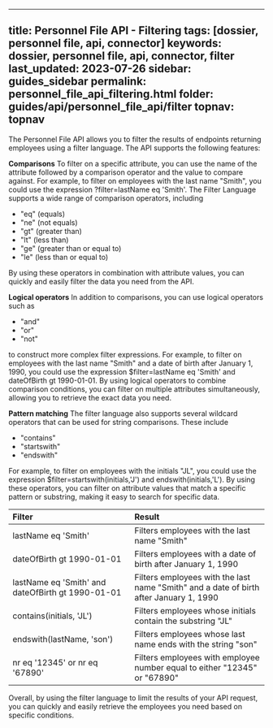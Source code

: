 
---
title: Personnel File API - Filtering
tags: [dossier, personnel file, api, connector]
keywords: dossier, personnel file, api, connector, filter
last_updated: 2023-07-26
sidebar: guides_sidebar
permalink: personnel_file_api_filtering.html
folder: guides/api/personnel_file_api/filter
topnav: topnav
---

The Personnel File API allows you to filter the results of endpoints returning employees using a filter language. The API supports the following features:

**Comparisons**
To filter on a specific attribute, you can use the name of the attribute followed by a comparison operator and the value to compare against. For example, to filter on employees with the last name "Smith", you could use the expression ?filter=lastName eq 'Smith'. The Filter Language supports a wide range of comparison operators, including 

- "eq" (equals)
- "ne" (not equals)
- "gt" (greater than)
- "lt" (less than)
- "ge" (greater than or equal to)
- "le" (less than or equal to) 

By using these operators in combination with attribute values, you can quickly and easily filter the data you need from the API.

**Logical operators** 
In addition to comparisons, you can use logical operators such as 

- "and"
- "or"
- "not" 

to construct more complex filter expressions. For example, to filter on employees with the last name "Smith" and a date of birth after January 1, 1990, you could use the expression $filter=lastName eq 'Smith' and dateOfBirth gt 1990-01-01. By using logical operators to combine comparison conditions, you can filter on multiple attributes simultaneously, allowing you to retrieve the exact data you need.

**Pattern matching**
The filter language also supports several wildcard operators that can be used for string comparisons. These include

- "contains"
- "startswith"
- "endswith" 

For example, to filter on employees with the initials "JL", you could use the expression $filter=startswith(initials,'J') and endswith(initials,'L'). By using these operators, you can filter on attribute values that match a specific pattern or substring, making it easy to search for specific data.

| Filter                                            | Result                                                                                 |
|:--------------------------------------------------|:---------------------------------------------------------------------------------------|
| lastName eq 'Smith'                               | Filters employees with the last name "Smith"                                           |
| dateOfBirth gt 1990-01-01                         | Filters employees with a date of birth after January 1, 1990                           |
| lastName eq 'Smith' and dateOfBirth gt 1990-01-01 | Filters employees with the last name "Smith" and a date of birth after January 1, 1990 |
| contains(initials, 'JL')                          | Filters employees whose initials contain the substring "JL"                            |
| endswith(lastName, 'son')                         | Filters employees whose last name ends with the string "son"                           |
| nr eq '12345' or nr eq '67890'                    | Filters employees with employee number equal to either "12345" or "67890"              |


Overall, by using the filter language to limit the results of your API request, you can quickly and easily retrieve the employees you need based on specific conditions.
